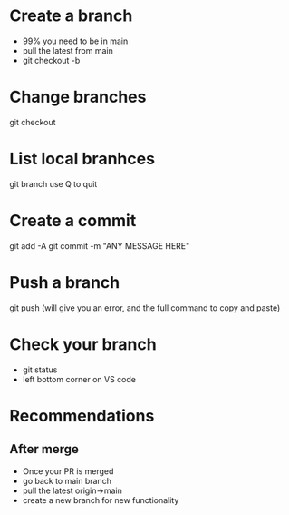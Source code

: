 # Create a branch
- 99% you need to be in main
- pull the latest from main
- git checkout -b <name>

# Change branches
git checkout <name>


# List local branhces
git branch
use Q to quit


# Create a commit
git add -A
git commit -m "ANY MESSAGE HERE"

# Push a branch
git push 
(will give you an error, and the full command to copy and paste)


# Check your branch
- git status
- left bottom corner on VS code



# Recommendations

## After merge
- Once your PR is merged
- go back to main branch
- pull the latest origin->main
- create a new branch for new functionality